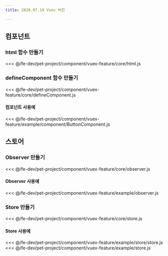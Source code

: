 ```yaml
---
title: 2020.07.19 Vuex 버전

---
```

## 컴포넌트
### html 함수 만들기

<<< @/fe-dev/pet-project/component/vuex-feature/core/html.js

### defineComponent 함수 만들기

<<< @/fe-dev/pet-project/component/vuex-feature/core/defineComponent.js

#### 컴포넌트 사용예

<<< @/fe-dev/pet-project/component/vuex-feature/example/component/ButtonComponent.js

## 스토어
### Observer 만들기
<<< @/fe-dev/pet-project/component/vuex-feature/core/observer.js

#### Observer 사용예
<<< @/fe-dev/pet-project/component/vuex-feature/example/observer.js

### Store 만들기

<<< @/fe-dev/pet-project/component/vuex-feature/core/store.js

#### Store 사용예
<<< @/fe-dev/pet-project/component/vuex-feature/example/store/store.js
<<< @/fe-dev/pet-project/component/vuex-feature/example/store.js
